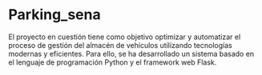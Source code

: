 # Parking_sena
El proyecto en cuestión tiene como objetivo optimizar y automatizar el proceso de gestión del almacén de vehículos utilizando tecnologías modernas y eficientes. Para ello, se ha desarrollado un sistema basado en el lenguaje de programación Python y el framework web Flask. 
